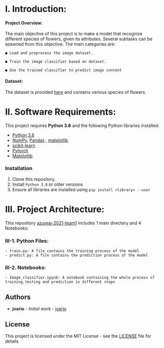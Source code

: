 # I.  Introduction:

#### Project Overview:
The main objective of this project is to make a model that recognize different species of flowers, given its attributes. Several subtasks can be spawned from this objective. The main categories are:

	● Load and preprocess the image dataset.
	
	● Train the image classifier based on dataset.
	
	● Use the trained classifier to predict image content
	
#### Dataset:
The dataset is provided [here](https://www.robots.ox.ac.uk/~vgg/data/flowers/102/index.html) and contains various species of flowers.

# II. Software Requirements:
This project requires **Python 3.8** and the following Python libraries installed:
- [Python 3.8](https://www.python.org/downloads/) 
- [NumPy](http://www.numpy.org/), [Pandas](https://pandas.pydata.org/) , [matplotlib](http://matplotlib.org/)
- [scikit-learn](http://scikit-learn.org/stable/)
- [Pytorch](https://pytorch.org)
- [Matplotlib](https://matplotlib.org)

### Installation
1. Clone this repository.
2. Install ```Python 3.8``` or older versions
3. Ensure all libraries are installed using ```pip install <library> --user```

# III. Project Architecture:
This repository [azureai-2021-team1](https://github.com/codehub-learn/azureai-2021-team1) includes 1 main directory and 4 Notebooks:

### III-1. Python Files:

	- train.py: A file contains the training process of the model
  	- predict.py: A file contains the prediction process of the model
	
### III-2. Notebooks:

	- Image_classifier.ipynb: A notebook containing the whole process of training,testing and prediction in different steps
	
	
## Authors

* **jvario** - *Initial work* - [jvario](https://github.com/jvario)
## License
This project is licensed under the MIT License - see the [LICENSE](LICENSE) file for details
  
	
